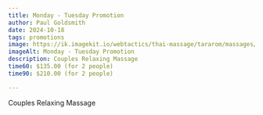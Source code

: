 ```yaml
---
title: Monday - Tuesday Promotion
author: Paul Goldsmith
date: 2024-10-18
tags: promotions
image: https://ik.imagekit.io/webtactics/thai-massage/tararom/massages/Tararom-Thai-Massage-2_PT6o_HcHH.jpg
imageAlt: Monday - Tuesday Promotion
description: Couples Relaxing Massage
time60: $135.00 (for 2 people)
time90: $210.00 (for 2 people)

---
```


Couples Relaxing Massage